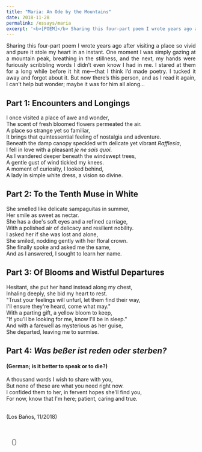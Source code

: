 ```yaml
---
title: "Maria: An Ode by the Mountains"
date: 2018-11-28
permalink: /essays/maria
excerpt: '<b>[POEM]</b> Sharing this four-part poem I wrote years ago after visiting a place so vivid and pure it stole my heart in an instant. One moment I was simply gazing at a mountain peak, breathing in the stillness, and the next, my hands were furiously scribbling words I didn’t even know I had in me. I stared at them for a long while before it hit me—that I think I’d made poetry. I tucked it away and forgot about it. But now there’s this person, and as I read it again, I can’t help but wonder; maybe it was for him all along...'
---
```


<div style="text-align: justify;">Sharing this four-part poem I wrote years ago after visiting a place so vivid and pure it stole my heart in an instant. One moment I was simply gazing at a mountain peak, breathing in the stillness, and the next, my hands were furiously scribbling words I didn’t even know I had in me. I stared at them for a long while before it hit me—that I think I’d made poetry. I tucked it away and forgot about it. But now there’s this person, and as I read it again, I can’t help but wonder; maybe it was for him all along...</div>

<h2>Part 1: Encounters and Longings</h2>

I once visited a place of awe and wonder,<br> 
The scent of fresh bloomed flowers permeated the air.<br>
A place so strange yet so familiar,<br>
It brings that quintessential feeling of nostalgia and adventure.<br>
Beneath the damp canopy speckled with delicate yet vibrant <i>Rafflesia</i>,<br>
I fell in love with a pleasant <i>je ne sais quoi</i>.<br>
As I wandered deeper beneath the windswept trees,<br>
A gentle gust of wind tickled my knees.<br>
A moment of curiosity, I looked behind,<br>
A lady in simple white dress, a vision so divine.<br>

<h2>Part 2: To the Tenth Muse in White</h2>
She smelled like delicate sampaguitas in summer,<br>
Her smile as sweet as nectar.<br>
She has a doe's soft eyes and a refined carriage,<br>
With a polished air of delicacy and resilient nobility.<br>
I asked her if she was lost and alone,<br>
She smiled, nodding gently with her floral crown.<br>
She finally spoke and asked me the same,<br>
And as I answered, I sought to learn her name.<br>

<h2>Part 3: Of Blooms and Wistful Departures</h2>
Hesitant, she put her hand instead along my chest,<br>
Inhaling deeply, she bid my heart to rest.<br> 
"Trust your feelings will unfurl, let them find their way,<br>
I'll ensure they're heard, come what may."<br>
With a parting gift, a yellow bloom to keep,<br>
"If you'll be looking for me, know I'll be in sleep."<br>
And with a farewell as mysterious as her guise,<br>
She departed, leaving me to surmise.<br>

<h2>Part 4: <i>Was beßer ist reden oder sterben?</i></h2>
<h4>(German; is it better to speak or to die?)</h4>
A thousand words I wish to share with you,<br>
But none of these are what you need right now.<br>
I confided them to her, in fervent hopes she'll find you,<br>
For now, know that I'm here; patient, caring and true.<br><br>

(Los Baños, 11/2018)

<br>
<!-- Font Awesome CDN -->
<link rel="stylesheet" href="https://cdnjs.cloudflare.com/ajax/libs/font-awesome/6.4.0/css/all.min.css">

<!-- Like Button -->
<button id="like-btn" style="
  background: none;
  border: none;
  cursor: pointer;
  font-size: 1.5rem;
  color: #888;
  display: flex;
  align-items: center;
  gap: 8px;
">
  <i class="fa-solid fa-heart"></i>
  <span id="like-count">0</span>
</button>

<script>
// Use page URL as unique key
const pageKey = encodeURIComponent(window.location.pathname);
const namespace = "https://rhregalado.github.io/essays/maria"; // change this to your project/site ID
const apiBase = "https://api.countapi.xyz";

// Update count display
function updateCount() {
  fetch(`${apiBase}/get/${namespace}/${pageKey}`)
    .then(res => res.json())
    .then(data => {
      document.getElementById("like-count").innerText = data.value || 0;
    });
}

// Increment on click
document.getElementById("like-btn").addEventListener("click", () => {
  fetch(`${apiBase}/hit/${namespace}/${pageKey}`)
    .then(res => res.json())
    .then(data => {
      document.getElementById("like-count").innerText = data.value;
      document.querySelector("#like-btn i").style.color = "red"; // turn heart red on like
    });
});

// Initialize
updateCount();
</script>

